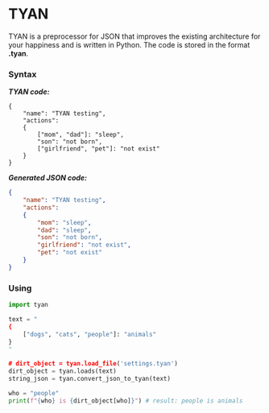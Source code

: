 # TYAN
TYAN is a preprocessor for JSON that improves the existing architecture for your happiness and is written in Python. The code is stored in the format **.tyan**.

### Syntax
***TYAN code:***
```
{
    "name": "TYAN testing",
    "actions":
    {
        ["mom", "dad"]: "sleep",
        "son": "not born",
        ["girlfriend", "pet"]: "not exist"
    }
}
```
    

***Generated JSON code:***

```json
{
    "name": "TYAN testing",
    "actions":
    {
        "mom": "sleep",
        "dad": "sleep",
        "son": "not born",
        "girlfriend": "not exist",
        "pet": "not exist"
    }
}
```

### Using

```python
import tyan

text = "
{
    ["dogs", "cats", "people"]: "animals"
}
"

# dirt_object = tyan.load_file('settings.tyan')
dirt_object = tyan.loads(text)
string_json = tyan.convert_json_to_tyan(text)

who = "people"
print(f"{who} is {dirt_object[who]}") # result: people is animals
```

